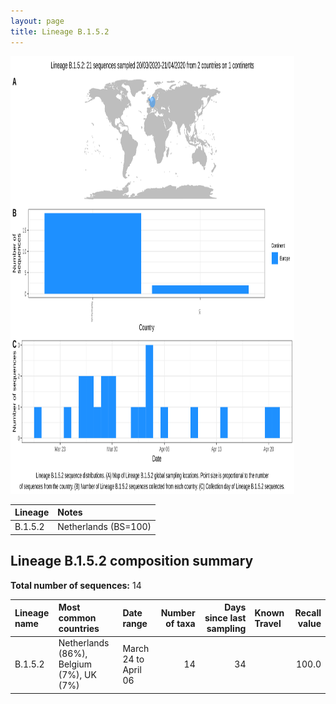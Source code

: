 ```yaml
---
layout: page
title: Lineage B.1.5.2
---
```




<img src="../assets/images/B.1.5.2.svg" alt="B.1.5.2 lineage summary figure" width="90%" height="700px" />


| Lineage | Notes |
|:-----|:-----|
| B.1.5.2 | Netherlands (BS=100) |

<h2>Lineage B.1.5.2 composition summary </h2>

<strong>Total number of sequences:</strong> 14

| Lineage name | Most common countries | Date range | Number of taxa |  Days since last sampling | Known Travel | Recall value |
|:-----|:-----|:-------|-------:|-------:|:---------|--------:|
| B.1.5.2 | Netherlands (86%), Belgium (7%), UK (7%) | March 24 to April 06 | 14 | 34 |  | 100.0 |
